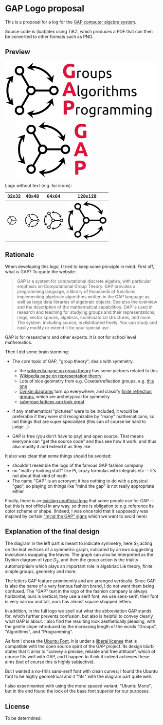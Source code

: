 # GAP Logo proposal

This is a proposal for a log for the [GAP computer algebra system](https://www.gap-system.org).

Source code is (lua)latex using TiKZ, which produces a PDF that can then be converted to other formats
such as PNG. 

## Preview

![Full GAP Logo](gaplogo.svg)
&nbsp;&nbsp;&nbsp;&nbsp;&nbsp;&nbsp;&nbsp;&nbsp;&nbsp;
![Reduced GAP Logo](gaplogo-reduced.svg)

Logo without text (e.g. for icons):

| 32x32  | 48x48 | 64x64 | 128x128 |
| ------------- | ------------- | ------------- | ------------- |
| ![GAP Icon 32x32](gaplogo-notext32.png "32x32") |  ![GAP Icon 48x48](gaplogo-notext48.png "48x48") | ![GAP Icon 64x64](gaplogo-notext64.png "64x64") | ![GAP Icon 128x128](gaplogo-notext128.png "128x128") |

## Rationale

When developing this logo, I tried to keep some principle in mind.
First off, what *is* GAP? To quote the website:

> GAP is a system for computational discrete algebra, with particular emphasis on Computational Group Theory. GAP provides a programming language, a library of thousands of functions implementing algebraic algorithms written in the GAP language as well as large data libraries of algebraic objects. See also the overview and the description of the mathematical capabilities. GAP is used in research and teaching for studying groups and their representations, rings, vector spaces, algebras, combinatorial structures, and more. The system, including source, is distributed freely. You can study and easily modify or extend it for your special use.

GAP is for researchers and other experts. It is not for school level mathematics.

Then I did some brain storming:

- The core topic of GAP, "group theory", deals with symmetry.
    - the [wikipedia page on group theory](https://en.wikipedia.org/wiki/Group_theory) has some pictures related to this
    - [Wikipedia page on representation theory](https://en.wikipedia.org/wiki/Representation_theory)
    - Lots of nice geometry from e.g. Coxeter/reflection groups, e.g. [this one](https://sites.tufts.edu/verseimreu/files/2021/01/image.png)
    - [Dynkin diagrams](https://duckduckgo.com/?q=dynkin+diagram&t=osx&iax=images&ia=images) turn up everywhere, and classify [finite reflection groups](https://en.wikipedia.org/wiki/Reflection_group), which are archetypical for symmetry
    - [subgroup lattices can look great](https://duckduckgo.com/?q=subgroup+lattice&t=osx&iax=images&ia=images)

- If any mathematical "pictures" were to be included, it would be preferable if they were still recognizable by "many" mathematicans; so not things that are super specialized (this can of course be hard to judge...)

- GAP is free (you don't have to pay) and open source. That means everyone can "get the source code" and thus see how it work; and thus also modify it and extend it as they like.

It also was clear that some things should be avoided:

- shouldn't resemble the logo of the famous GAP fashion company
- no "math-y looking stuff" like Pi, crazy formulas with integrals etc -- it's not about that kind of math
- The name "GAP" is an acronym; it has nothing to do with a physical "gap", so playing on things like "mind the gap" is  not really appropriate either

Finally, there is an [existing unofficial logo](https://avatars.githubusercontent.com/u/5344223) that some people use for GAP -- but this is not official in any way, so there is obligation to e.g. reference its color scheme or shape. (Indeed, I was once told that it supposedly was inspired by certain ["mind the GAP" signs](https://en.wikipedia.org/wiki/Mind_the_gap#/media/File:Metro_North_gap_sign.jpg) which we want to avoid here)


## Explanation of the final design

The diagram in the left part is meant to indicate symmetry, here $S_3$ acting
on the leaf vertices of a symmetric graph, indicated by arrows suggesting
involutions swapping the leaves. The graph can also be interpreted as the
Dynkin diagram of type $D_3$, and then the group action is the triality
automorphism which plays an important role in algebriac Lie theory, finite
simple groups, geometry and more.

The letters GAP feature prominently and are arranged vertically. Since GAP is
also the name of a very famous fashion brand, I do not want them being
confused. The "GAP" text in the logo of the fashion company is always
horizontal, ours is vertical; they use a serif font, we use sans-serif; their
font is very narrow and tall, ours has almost square shapped letters.

In addition, in the full logo we spell out what the abbreviation GAP stands
for, which further prevents confusion, but also is helpful to convey clearly
what GAP is about. I also find the resulting look aesthetically pleasing, with
the gentle slope introduced by the increasing length of the words "Groups",
"Algorithms", and "Programming".

As font I chose the [Ubuntu Font](https://design.ubuntu.com/font/). It is
under a [liberal license](https://ubuntu.com/legal/font-licence) that is
compatible with the open source spirit of the GAP project. Its design blurb
states that it aims to "convey a precise, reliable and free attitude", which
of course fits well with GAP, and I happen to think it indeed achieves these
aims (but of course this is highly subjective).

But I wanted a no-frills sans-serif font with clean curves; I found the Ubuntu
font to be highly geometrical and it "fits" with the diagram part quite well.

I also experimented with using the mono spaced variant, "Ubuntu Mono", but in
the end found the look of the base font superior for our purposes.


## License

To be determined.
